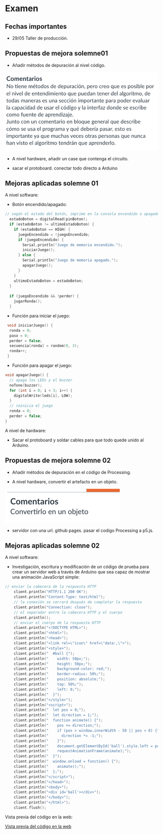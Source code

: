 # Examen

## Fechas importantes

- 29/05 Taller de producción.

## Propuestas de mejora solemne01

- Añadir métodos de depuración al nivel código.

![Feedback](./assets/feedback.png)

- A nivel hardware, añadir un case que contenga el circuito.

- sacar el protoboard. conectar todo directo a Arduino

## Mejoras aplicadas solemne 01

A nivel software:

- Botón encendido/apagado:

```cpp
// según el estado del botón, imprime en la consola encendido o apagado
  estadoBoton = digitalRead(pinBoton);
  if (estadoBoton != ultimoEstadoBoton) {
    if (estadoBoton == HIGH) {
      juegoEncendido = !juegoEncendido;
      if (juegoEncendido) {
        Serial.println("Juego de memoria encendido.");
        iniciarJuego();
      } else {
        Serial.println("Juego de memoria apagado.");
        apagarJuego();
      }
    }
    ultimoEstadoBoton = estadoBoton;
  }

  if (juegoEncendido && !perder) {
    jugarRonda();
  }
```

- Función para iniciar el juego:

``` cpp
 void iniciarJuego() {
  ronda = 0;
  paso = 0;
  perder = false;
  secuencia[ronda] = random(0, 3);
  ronda++;
 }
```

- Función para apagar el juego:

```cpp
void apagarJuego() {
  // apaga los LEDs y el buzzer
  noTone(buzzer);
  for (int i = 0; i < 3; i++) {
    digitalWrite(leds[i], LOW);
  }
  // reinicia el juego
  ronda = 0;
  perder = false;
}
```

A nivel de hardware:

- Sacar el protoboard y soldar cables para que todo quede unido al Arduino.

## Propuestas de mejora solemne 02

- Añadir métodos de depuración en el código de Processing.

- A nivel hardware, convertir el artefacto en un objeto.

![Feedback](./assets/feedback02.png)

- servidor con una url. github pages. pasar el codigo Processing a p5.js.

## Mejoras aplicadas solemne 02

A nivel software:

- Investigación, escritura y modificación de un código de prueba para crear un servidor web a través de Arduino que sea capaz de mostrar una animación JavaScript simple:

```cpp
// enviar la cabecera de la respuesta HTTP
    client.println("HTTP/1.1 200 OK");
    client.println("Content-Type: text/html");
    // la conexión se cerrará después de completar la respuesta
    client.println("Connection: close");  
    // el separador entre la cabecera HTTP y el cuerpo
    client.println();                     
    // enviar el cuerpo de la respuesta HTTP
    client.println("<!DOCTYPE HTML>");
    client.println("<html>");
    client.println("<head>");
    client.println("<link rel=\"icon\" href=\"data:,\">");
    client.println("<style>");
    client.println("  #ball {");
    client.println("    width: 50px;");
    client.println("    height: 50px;");
    client.println("    background-color: red;");
    client.println("    border-radius: 50%;");
    client.println("    position: absolute;");
    client.println("    top: 50%;");
    client.println("    left: 0;");
    client.println("  }");
    client.println("</style>");
    client.println("<script>");
    client.println("  let pos = 0;");
    client.println("  let direction = 1;");
    client.println("  function animate() {");
    client.println("    pos += direction;");
    client.println("    if (pos > window.innerWidth - 50 || pos < 0) {");
    client.println("      direction *= -1;");
    client.println("    }");
    client.println("    document.getElementById('ball').style.left = pos + 'px';");
    client.println("    requestAnimationFrame(animate);");
    client.println("  }");
    client.println("  window.onload = function() {");
    client.println("    animate();");
    client.println("  };");
    client.println("</script>");
    client.println("</head>");
    client.println("<body>");
    client.println("<div id='ball'></div>");
    client.println("</body>");
    client.println("</html>");
    client.flush();
```

Vista previa del código en la web:

[Vista previa del código en la web](./assets/serverJS.gif)
